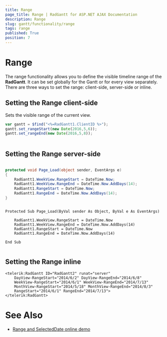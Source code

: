```yaml
---
title: Range
page_title: Range | RadGantt for ASP.NET AJAX Documentation
description: Range
slug: gantt/functionality/range
tags: range
published: True
position: 7
---
```


# Range



The range functionality allows you to define the visible timeline range of the **RadGantt**. It can be set globally for the Gantt or for every view separately. There are three ways to set the range: client-side, server-side or inline. 


## Setting the Range client-side

Sets the visible range of the current view. 

````JavaScript
var gantt = $find("<%=RadGantt1.ClientID %>");
gantt.set_rangeStart(new Date(2016,5,6));
gantt.set_rangeEnd(new Date(2016,5,8));
	
````


## Setting the Range server-side



````C#
	
protected void Page_Load(object sender, EventArgs e) 
{ 
	RadGantt1.WeekView.RangeStart = DateTime.Now;
	RadGantt1.WeekView.RangeEnd = DateTime.Now.AddDays(14);
	RadGantt1.RangeStart = DateTime.Now;
	RadGantt1.RangeEnd = DateTime.Now.AddDays(14);
}
````
````VB.NET
		
Protected Sub Page_Load(ByVal sender As Object, ByVal e As EventArgs)

	RadGantt1.WeekView.RangeStart = DateTime.Now
	RadGantt1.WeekView.RangeEnd = DateTime.Now.AddDays(14)
	RadGantt1.RangeStart = DateTime.Now
	RadGantt1.RangeEnd = DateTime.Now.AddDays(14)

End Sub
	
````


## Setting the Range inline

````ASPNET
<telerik:RadGantt ID="RadGantt2" runat="server"
    DayView-RangeStart="2014/6/2" DayView-RangeEnd="2014/6/8"
    WeekView-RangeStart="2014/6/1" WeekView-RangeEnd="2014/7/13"
    MonthView-RangeStart="2014/5/18" MonthView-RangeEnd="2014/8/3"
    RangeStart="2014/6/1" RangeEnd="2014/7/13">
</telerik:RadGantt>
````


# See Also

 * [Range and SelectedDate online demo](https://demos.telerik.com/aspnet-ajax/gantt/examples/functionality/selected-date-and-range/defaultcs.aspx)






